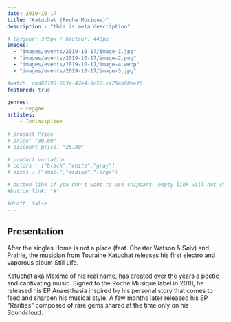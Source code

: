 ```yaml
---
date: 2019-10-17
title: "Katuchat (Roche Musique)"
description : "this is meta description"

# largeur: 375px / hauteur: 440px
images: 
  - "images/events/2019-10-17/image-1.jpg"
  - "images/events/2019-10-17/image-2.png"
  - "images/events/2019-10-17/image-4.webp"
  - "images/events/2019-10-17/image-3.jpg"

#watch: cbd02198-503e-47e4-9c50-c428eb80eef5
featured: true

genres:
    - reggae
artistes:
    - Indiscipline
    
# product Price
# price: "30.00"
# discount_price: "25.00"

# product variation
# colors : ["black","white","gray"]
# sizes : ["small","medium","large"]

# button link if you don't want to use snipcart. empty link will not show button
#button_link: "#"

#draft: false
---
```


## Presentation

After the singles Home is not a place (feat. Chester Watson & Sølv) and Prairie, the musician from Touraine Katuchat releases his first electro and vaporous album Still Life.

Katuchat aka Maxime of his real name, has created over the years a poetic and captivating music. Signed to the Roche Musique label in 2018, he released his EP Anaesthasia inspired by his personal story that comes to feed and sharpen his musical style. A few months later released his EP "Rarities" composed of rare gems shared at the time only on his Soundcloud.